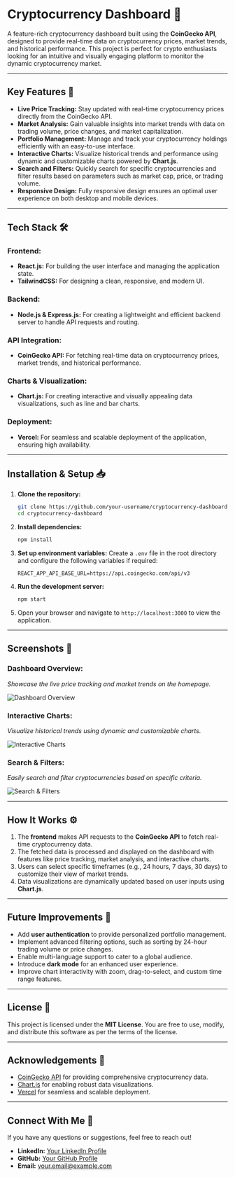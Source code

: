 # Cryptocurrency Dashboard 🚀

A feature-rich cryptocurrency dashboard built using the **CoinGecko API**, designed to provide real-time data on cryptocurrency prices, market trends, and historical performance. This project is perfect for crypto enthusiasts looking for an intuitive and visually engaging platform to monitor the dynamic cryptocurrency market.

---

## Key Features 🌟

- **Live Price Tracking:** Stay updated with real-time cryptocurrency prices directly from the CoinGecko API.
- **Market Analysis:** Gain valuable insights into market trends with data on trading volume, price changes, and market capitalization.
- **Portfolio Management:** Manage and track your cryptocurrency holdings efficiently with an easy-to-use interface.
- **Interactive Charts:** Visualize historical trends and performance using dynamic and customizable charts powered by **Chart.js**.
- **Search and Filters:** Quickly search for specific cryptocurrencies and filter results based on parameters such as market cap, price, or trading volume.
- **Responsive Design:** Fully responsive design ensures an optimal user experience on both desktop and mobile devices.

---

## Tech Stack 🛠️

### **Frontend:**
- **React.js:** For building the user interface and managing the application state.
- **TailwindCSS:** For designing a clean, responsive, and modern UI.

### **Backend:**
- **Node.js & Express.js:** For creating a lightweight and efficient backend server to handle API requests and routing.

### **API Integration:**
- **CoinGecko API:** For fetching real-time data on cryptocurrency prices, market trends, and historical performance.

### **Charts & Visualization:**
- **Chart.js:** For creating interactive and visually appealing data visualizations, such as line and bar charts.

### **Deployment:**
- **Vercel:** For seamless and scalable deployment of the application, ensuring high availability.

---

## Installation & Setup 📥

1. **Clone the repository:**
   ```bash
   git clone https://github.com/your-username/cryptocurrency-dashboard.git
   cd cryptocurrency-dashboard
   ```

2. **Install dependencies:**
   ```bash
   npm install
   ```

3. **Set up environment variables:**
   Create a `.env` file in the root directory and configure the following variables if required:
   ```env
   REACT_APP_API_BASE_URL=https://api.coingecko.com/api/v3
   ```

4. **Run the development server:**
   ```bash
   npm start
   ```

5. Open your browser and navigate to `http://localhost:3000` to view the application.

---

## Screenshots 📸

### **Dashboard Overview:**
_Showcase the live price tracking and market trends on the homepage._

![Dashboard Overview](https://via.placeholder.com/800x400)

### **Interactive Charts:**
_Visualize historical trends using dynamic and customizable charts._

![Interactive Charts](https://via.placeholder.com/800x400)

### **Search & Filters:**
_Easily search and filter cryptocurrencies based on specific criteria._

![Search & Filters](https://via.placeholder.com/800x400)

---

## How It Works ⚙️

1. The **frontend** makes API requests to the **CoinGecko API** to fetch real-time cryptocurrency data.
2. The fetched data is processed and displayed on the dashboard with features like price tracking, market analysis, and interactive charts.
3. Users can select specific timeframes (e.g., 24 hours, 7 days, 30 days) to customize their view of market trends.
4. Data visualizations are dynamically updated based on user inputs using **Chart.js**.

---

## Future Improvements 🔮

- Add **user authentication** to provide personalized portfolio management.
- Implement advanced filtering options, such as sorting by 24-hour trading volume or price changes.
- Enable multi-language support to cater to a global audience.
- Introduce **dark mode** for an enhanced user experience.
- Improve chart interactivity with zoom, drag-to-select, and custom time range features.

---

## License 📄

This project is licensed under the **MIT License**. You are free to use, modify, and distribute this software as per the terms of the license.

---

## Acknowledgements 🙌

- [CoinGecko API](https://www.coingecko.com/en/api) for providing comprehensive cryptocurrency data.
- [Chart.js](https://www.chartjs.org/) for enabling robust data visualizations.
- [Vercel](https://vercel.com/) for seamless and scalable deployment.

---

## Connect With Me 💼

If you have any questions or suggestions, feel free to reach out!

- **LinkedIn:** [Your LinkedIn Profile](https://linkedin.com/in/your-profile)
- **GitHub:** [Your GitHub Profile](https://github.com/your-username)
- **Email:** your.email@example.com
